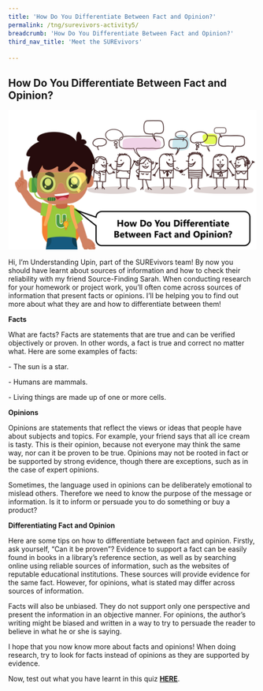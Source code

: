 ```yaml
---
title: 'How Do You Differentiate Between Fact and Opinion?'
permalink: /tng/surevivors-activity5/
breadcrumb: 'How Do You Differentiate Between Fact and Opinion?'
third_nav_title: 'Meet the SUREvivors'

---
```



## How Do You Differentiate Between Fact and Opinion?

![SUREvivors Understanding Upin](../images/SURE-Activity-5-feature-image-FB.png)



Hi, I’m Understanding Upin, part of the SUREvivors team! By now you should have learnt about sources of information and how to check their reliability with my friend Source-Finding Sarah. When conducting research for your homework or project work, you’ll often come across sources of information that present facts or opinions. I’ll be helping you to find out more about what they are and how to differentiate between them! 

**Facts**

What are facts? Facts are statements that are true and can be verified objectively or proven. In other words, a fact is true and correct no matter what. Here are some examples of facts: 

\-      The sun is a star.

\-      Humans are mammals.

\-      Living things are made up of one or more cells.

**Opinions** 

Opinions are statements that reflect the views or ideas that people have about subjects and topics. For example, your friend says that all ice cream is tasty. This is their opinion, because not everyone may think the same way, nor can it be proven to be true. Opinions may not be rooted in fact or be supported by strong evidence, though there are exceptions, such as in the case of expert opinions.

Sometimes, the language used in opinions can be deliberately emotional to mislead others. Therefore we need to know the purpose of the message or information. Is it to inform or persuade you to do something or buy a product?

 

**Differentiating Fact and Opinion**

Here are some tips on how to differentiate between fact and opinion. Firstly, ask yourself, “Can it be proven”? Evidence to support a fact can be easily found in books in a library’s reference section, as well as by searching online using reliable sources of information, such as the websites of reputable educational institutions. These sources will provide evidence for the same fact. However, for opinions, what is stated may differ across sources of information. 

Facts will also be unbiased. They do not support only one perspective and present the information in an objective manner. For opinions, the author’s writing might be biased and written in a way to try to persuade the reader to believe in what he or she is saying. 

I hope that you now know more about facts and opinions!   When doing research, try to look for facts instead of opinions as they are supported by evidence. 

Now, test out what you have learnt in this quiz **[HERE](https://go.gov.sg/surevivor-activity5)**.

